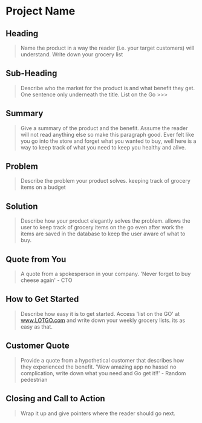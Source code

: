 # Project Name #

<!-- 
> This material was originally posted [here](http://www.quora.com/What-is-Amazons-approach-to-product-development-and-product-management). It is reproduced here for posterities sake.

There is an approach called "working backwards" that is widely used at Amazon. They work backwards from the customer, rather than starting with an idea for a product and trying to bolt customers onto it. While working backwards can be applied to any specific product decision, using this approach is especially important when developing new products or features.

For new initiatives a product manager typically starts by writing an internal press release announcing the finished product. The target audience for the press release is the new/updated product's customers, which can be retail customers or internal users of a tool or technology. Internal press releases are centered around the customer problem, how current solutions (internal or external) fail, and how the new product will blow away existing solutions.

If the benefits listed don't sound very interesting or exciting to customers, then perhaps they're not (and shouldn't be built). Instead, the product manager should keep iterating on the press release until they've come up with benefits that actually sound like benefits. Iterating on a press release is a lot less expensive than iterating on the product itself (and quicker!).

If the press release is more than a page and a half, it is probably too long. Keep it simple. 3-4 sentences for most paragraphs. Cut out the fat. Don't make it into a spec. You can accompany the press release with a FAQ that answers all of the other business or execution questions so the press release can stay focused on what the customer gets. My rule of thumb is that if the press release is hard to write, then the product is probably going to suck. Keep working at it until the outline for each paragraph flows. 

Oh, and I also like to write press-releases in what I call "Oprah-speak" for mainstream consumer products. Imagine you're sitting on Oprah's couch and have just explained the product to her, and then you listen as she explains it to her audience. That's "Oprah-speak", not "Geek-speak".

Once the project moves into development, the press release can be used as a touchstone; a guiding light. The product team can ask themselves, "Are we building what is in the press release?" If they find they're spending time building things that aren't in the press release (overbuilding), they need to ask themselves why. This keeps product development focused on achieving the customer benefits and not building extraneous stuff that takes longer to build, takes resources to maintain, and doesn't provide real customer benefit (at least not enough to warrant inclusion in the press release).
 -->
 
## Heading ##
  > Name the product in a way the reader (i.e. your target customers) will understand.
  > Write down your grocery list 

## Sub-Heading ##
  > Describe who the market for the product is and what benefit they get. One sentence only underneath the title.
  > List on the Go >>>
## Summary ##
  > Give a summary of the product and the benefit. Assume the reader will not read anything else so make this paragraph good.
  > Ever felt like you go into the store and forget what you wanted to buy, well here is a way to keep track of what you need to keep 
  > you healthy and alive.
## Problem ##
  > Describe the problem your product solves.
  > keeping track of grocery items on a budget
## Solution ##
  > Describe how your product elegantly solves the problem.
  > allows the user to keep track of grocery items on the go even after work the items are saved in the database to keep the user 
  > aware of what to buy.
## Quote from You ##
  > A quote from a spokesperson in your company.
  > 'Never forget to buy cheese again' - CTO
## How to Get Started ##
  > Describe how easy it is to get started.
  > Access 'list on the GO' at www.LOTGO.com and write down your weekly grocery lists. its as easy as that.
## Customer Quote ##
  > Provide a quote from a hypothetical customer that describes how they experienced the benefit.
  > 'Wow amazing app no hassel no complication, write down what you need and Go get it!!' - Random pedestrian
## Closing and Call to Action ##
  > Wrap it up and give pointers where the reader should go next.
  > 